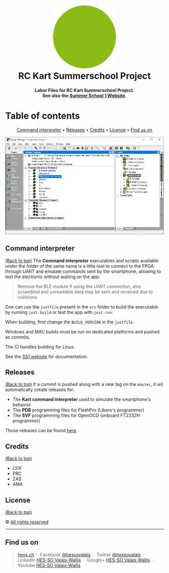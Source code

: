 <h1 align="center">
  <br>
  <img src="img/DiD_Kart.gif" alt="RC Kart Logo" width="200" height="200">
  <br>
  RC Kart Summerschool Project
  <br>
</h1>

<h4 align="center">Labor Files for RC Kart Summerschool Project.<br>
See also the <a href="https://ss1.hevs.io/" target="_blank">Summer School 1 Website</a>.</h4>

# Table of contents
<p align="center">
  <a href="#command-interpreter">Command interpreter</a> •
  <a href="#releases">Releases</a> •
  <a href="#credits">Credits</a> •
  <a href="#license">License</a> •
  <a href="#find-us-on">Find us on</a>
</p>

<div align="center">
<img src="img/screenshot.png">
</div>

## Command interpreter
[(Back to top)](#table-of-contents)
The **Command interpreter** executables and scripts available under the folder of the same name is a little tool to connect to the FPGA through UART and emulate commands sent by the smartphone, allowing to test the electronic without waiting on the app.

> Remove the BLE module if using the UART connection, else scrambled and unreadable data may be sent and received due to collisions

One can use the `justfile` present in the `src` folder to build the executable by running `just build` or test the app with `just run`.

When building, first change the `BUILD_VERSION` in the `justfile`.

Windows and MAC builds must be run on dedicated platforms and pushed as commits.

The CI handles building for Linux.

See the [SS1 website](https://ss1.hevs.io/hw/testing.html#communication-emulation) for documentation.


## Releases
[(Back to top)](#table-of-contents)
If a commit is pushed along with a new tag on the `master`, it wil automatically create releases for:
- The **Kart command interpreter** used to simulate the smartphone's behavior
- The **PDB** programming files for FlashPro (Libero's programmer)
- The **SVF** programming files for OpenOCD (onboard FT2232H programmer)

Those releases can be found [here](https://gitlab.hevs.ch/ss1/kart-vhdl/-/releases).

## Credits
[(Back to top)](#table-of-contents)
* COF
* PRC
* ZAS
* AMA

## License
[(Back to top)](#table-of-contents)

:copyright: [All rights reserved](LICENSE)

---

## Find us on
> [hevs.ch](https://www.hevs.ch) &nbsp;&middot;&nbsp;
> Facebook [@hessovalais](https://www.facebook.com/hessovalais) &nbsp;&middot;&nbsp;
> Twitter [@hessovalais](https://twitter.com/hessovalais) &nbsp;&middot;&nbsp;
> LinkedIn [HES-SO Valais-Wallis](https://www.linkedin.com/groups/104343/) &nbsp;&middot;&nbsp;
> Google+ [HES-SO Valais Wallis](https://plus.google.com/105282401140539059594) &nbsp;&middot;&nbsp;
> Youtube [HES-SO Valais-Wallis](https://www.youtube.com/user/HESSOVS)
